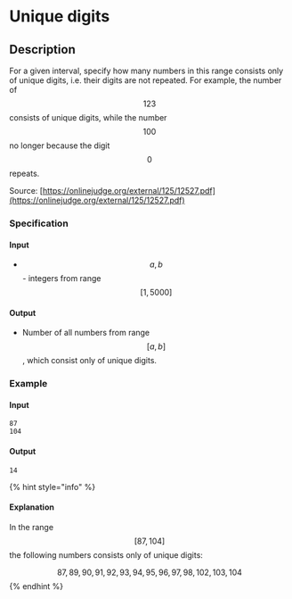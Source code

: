 # Unique digits

## Description

For a given interval, specify how many numbers in this range consists only of unique digits, i.e. their digits are not repeated.
For example, the number of $$123$$ consists of unique digits, while the number $$100$$ no longer because the digit $$0$$ repeats.

Source: [https://onlinejudge.org/external/125/12527.pdf](https://onlinejudge.org/external/125/12527.pdf)

### Specification

#### Input

* $$a, b$$ - integers from range $$[1,5000]$$

#### Output

* Number of all numbers from range $$[a, b]$$, which consist only of unique digits.

### Example

#### Input

```
87
104
```

#### Output

```
14
```

{% hint style="info" %}
#### Explanation

In the range $$[87,104]$$ the following numbers consists only of unique digits:

$$87,89,90,91,92,93,94,95,96,97,98,102,103,104$$ 
{% endhint %}
